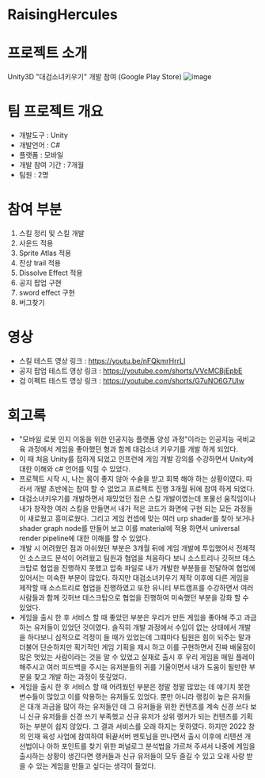 # RaisingHercules

# 프로젝트 소개 
Unity3D "대검소녀키우기" 개발 참여 (Google Play Store)
![image](https://github.com/HyunDongHo/RaisingHercules/assets/46379443/c66e2975-f028-43fb-9af3-323e27f52db1)

# 팀 프로젝트 개요 
- 개발도구 : Unity
- 개발언어 : C#
- 플랫폼 : 모바일
- 개발 참여 기간 : 7개월
- 팀원 : 2명

# 참여 부분
1. 스킬 정리 및 스킬 개발
2. 사운드 적용
3. Sprite Atlas 적용
4. 잔상 trail 적용 
5. Dissolve Effect 적용
6. 공지 팝업 구현
7. sword effect 구현 
8. 버그찾기 

# 영상 
- 스킬 테스트 영상 링크 : https://youtu.be/nFQkmrHrrLI
- 공지 팝업 테스트 영상 링크 : https://youtube.com/shorts/VVcMCBjEpbE
- 검 이펙트 테스트 영상 링크 : https://youtube.com/shorts/G7uNO6G7Ulw

# 회고록 
- "모바일 로봇 인지 이동을 위한 인공지능 플랫폼 양성 과정"이라는 인공지능 국비교육 과정에서 게임을 좋아했던 형과 함께 대검소녀 키우기를 개발 하게 되었다.
- 이 때 처음 Unity를 접하게 되었고 인프런에 게임 개발 강의를 수강하면서 Unity에 대한 이해와 c# 언어를 익힐 수 있었다. 
- 프로젝트 시작 시, 나는 몸이 좋지 않아 수술을 받고 회복 해야 하는 상황이였다. 따라서 개발 초반에는 참여 할 수 없었고 프로젝트 진행 3개월 뒤에 참여 하게 되었다.
- 대검소녀키우기를 개발하면서 재밌었던 점은 스킬 개발이였는데 포물선 움직임이나 내가 창작한 여러 스킬을 만들면서 내가 적은 코드가 화면에 구현 되는 모든 과정들이 새로웠고 흥미로웠다.
그리고 게임 컨셉에 맞는 여러 urp shader를 찾아 보거나 shader graph node를 만들어 보고 이를 material에 적용 하면서 universal render pipeline에 대한 이해를 할 수 있었다.   
- 개발 시 어려웠던 점과 아쉬웠던 부분은 3개월 뒤에 게임 개발에 투입했어서 전체적인 소스코드 분석이 어려웠고 팀원과 협업을 처음하다 보니 소스트리나 깃허브 데스크탑로 협업을 진행하지 못했고 압축 파일로 내가 개발한 부분들을 전달하여 협업에 있어서는
미숙한 부분이 많았다. 하지만 대검소녀키우기 제작 이후에 다른 게임을 제작할 때 소스트리로 협업을 진행하였고 또한 유니티 부트캠프를 수강하면서 여러 사람들과 함께 깃허브 데스크탑으로 협업을 진행하여 미숙했던 부분을 강화 할 수 있었다.
- 게임을 출시 한 후 서비스 할 때 좋았던 부분은 우리가 만든 게임을 좋아해 주고 과금하는 유저들이 있었던 것이였다. 솔직히 개발 과정에서 수입이 없는 상태에서 개발을 하다보니 심적으로 걱정이 들 때가 있었는데 그떄마다 팀원은 힘이 되주는 말과 더불어 단순하지만 획기적인 게임 기획을 제시 하고 이를 구현하면서 진짜 배울점이 많은 멋있는 사람이라는 것을 알 수 있었고 실재로 출시 후 우리 게임을 매일 플레이 해주시고 여러 피드백을 주시는 유저분들의 귀를 기울이면서 내가 도움이 될만한 부분을 찾고 개발 하는 과정이 뜻깊었다.
- 게임을 출시 한 후 서비스 할 때 어려웠던 부분은 정말 정말 많았는 데 얘기치 못한 변수들이 많았고 이를 악용하는 유저들도 있었다. 뿐만 아니라 랭킹이 높은 유저들은 대개 과금을 많이 하는 유저들인 데 그 유저들을 위한 컨텐츠를 계속 신경 쓰다 보니 신규 유저들을 신경 쓰기 부족했고 신규 유저가 상위 랭커가 되는 컨텐츠를 기획하는 부분이 쉽지 않았다. 그 결과 서비스를 오래 하지는 못하였다. 하지만 2022 창의 인재 육성 사업에 참여하여 뒤끝서버 멘토님을 만나면서 출시 이후에 리텐션 개선법이나 아하 포인트를 찾기 위한 퍼널로그 분석법을 가르쳐 주셔서 나중에 게임을 출시하는 상황이 생긴다면 랭커들과 신규 유저들이 모두 즐길 수 있고 오래 사랑 받을 수 있는 게임을 만들고 싶다는 생각이 들었다. 

